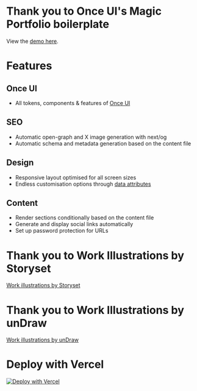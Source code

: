 # **Thank you to Once UI's Magic Portfolio boilerplate**

View the [demo here](https://demo.magic-portfolio.com).

# **Features**

## **Once UI**
- All tokens, components & features of [Once UI](https://once-ui.com)

## **SEO**
- Automatic open-graph and X image generation with next/og
- Automatic schema and metadata generation based on the content file

## **Design**
- Responsive layout optimised for all screen sizes
- Endless customisation options through [data attributes](https://once-ui.com/docs/theming)

## **Content**
- Render sections conditionally based on the content file
- Generate and display social links automatically
- Set up password protection for URLs

# **Thank you to Work Illustrations by Storyset**

<a href="https://storyset.com/work">Work illustrations by Storyset</a>

# **Thank you to Work Illustrations by unDraw**

<a href="https://undraw.co/">Work illustrations by unDraw</a>

# **Deploy with Vercel**
[![Deploy with Vercel](https://vercel.com/button)](https://vercel.com/new/clone?repository-url=https%3A%2F%2Fgithub.com%2Fonce-ui-system%2Fmagic-portfolio&project-name=portfolio&repository-name=portfolio&redirect-url=https%3A%2F%2Fgithub.com%2Fonce-ui-system%2Fmagic-portfolio&demo-title=Magic%20Portfolio&demo-description=Showcase%20your%20designers%20or%20developer%20portfolio&demo-url=https%3A%2F%2Fdemo.magic-portfolio.com&demo-image=%2F%2Fraw.githubusercontent.com%2Fonce-ui-system%2Fmagic-portfolio%2Fmain%2Fpublic%2Fimages%2Fcover.png)